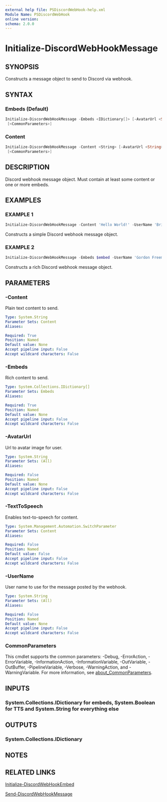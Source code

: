```yaml
---
external help file: PSDiscordWebHook-help.xml
Module Name: PSDiscordWebHook
online version:
schema: 2.0.0
---
```


# Initialize-DiscordWebHookMessage

## SYNOPSIS

Constructs a message object to send to Discord via webhook.

## SYNTAX

### Embeds (Default)

```powershell
Initialize-DiscordWebHookMessage -Embeds <IDictionary[]> [-AvatarUrl <String>] [-UserName <String>]
 [<CommonParameters>]
```

### Content

```powershell
Initialize-DiscordWebHookMessage -Content <String> [-AvatarUrl <String>] [-TextToSpeech] [-UserName <String>]
 [<CommonParameters>]
```

## DESCRIPTION

Discord webhook message object.
Must contain at least some content or one or more embeds.

## EXAMPLES

### EXAMPLE 1

```powershell
Initialize-DiscordWebHookMessage -Content 'Hello World!' -UserName 'Brian Kernighan'
```

Constructs a simple Discord webhook message object.

### EXAMPLE 2

```powershell
Initialize-DiscordWebHookMessage -Embeds $embed -UserName 'Gordon Freeman'
```

Constructs a rich Discord webhook message object.

## PARAMETERS

### -Content

Plain text content to send.

```yaml
Type: System.String
Parameter Sets: Content
Aliases:

Required: True
Position: Named
Default value: None
Accept pipeline input: False
Accept wildcard characters: False
```

### -Embeds

Rich content to send.

```yaml
Type: System.Collections.IDictionary[]
Parameter Sets: Embeds
Aliases:

Required: True
Position: Named
Default value: None
Accept pipeline input: False
Accept wildcard characters: False
```

### -AvatarUrl

Url to avatar image for user.

```yaml
Type: System.String
Parameter Sets: (All)
Aliases:

Required: False
Position: Named
Default value: None
Accept pipeline input: False
Accept wildcard characters: False
```

### -TextToSpeech

Enables text-to-speech for content.

```yaml
Type: System.Management.Automation.SwitchParameter
Parameter Sets: Content
Aliases:

Required: False
Position: Named
Default value: False
Accept pipeline input: False
Accept wildcard characters: False
```

### -UserName

User name to use for the message posted by the webhook.

```yaml
Type: System.String
Parameter Sets: (All)
Aliases:

Required: False
Position: Named
Default value: None
Accept pipeline input: False
Accept wildcard characters: False
```

### CommonParameters

This cmdlet supports the common parameters: -Debug, -ErrorAction, -ErrorVariable, -InformationAction, -InformationVariable, -OutVariable, -OutBuffer, -PipelineVariable, -Verbose, -WarningAction, and -WarningVariable. For more information, see [about_CommonParameters](http://go.microsoft.com/fwlink/?LinkID=113216).

## INPUTS

### System.Collections.IDictionary for embeds, System.Boolean for TTS and System.String for everything else

## OUTPUTS

### System.Collections.IDictionary

## NOTES

## RELATED LINKS

[Initialize-DiscordWebHookEmbed](Initialize-DiscordWebHookEmbed.md)

[Send-DiscordWebHookMessage](Send-DiscordWebHookMessage.md)
